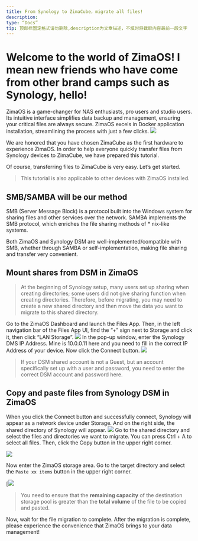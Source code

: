 ```yaml
---
title: From Synology to ZimaCube，migrate all files!
description:
type: “Docs”
tip: 顶部栏固定格式请勿删除,description为文章描述，不填时将截取内容最前一段文字
---
```

# Welcome to the world of ZimaOS! I mean new friends who have come from other brand camps such as Synology, hello!

ZimaOS is a game-changer for NAS enthusiasts, pro users and studio users. Its intuitive interface simplifies data backup and management, ensuring your critical files are always secure. ZimaOS excels in Docker application installation, streamlining the process with just a few clicks.
![](https://manage.icewhale.io/api/static/docs/1722482124812_image.png)

We are honored that you have chosen ZimaCube as the first hardware to experience ZimaOS. In order to help everyone quickly transfer files from Synology devices to ZimaCube, we have prepared this tutorial.

Of course, transferring files to ZimaCube is very easy. Let’s get started.

>This tutorial is also applicable to other devices with ZimaOS installed.

## SMB/SAMBA will be our method
SMB (Server Message Block) is a protocol built into the Windows system for sharing files and other services over the network. SAMBA implements the SMB protocol, which enriches the file sharing methods of * nix-like systems.

Both ZimaOS and Synology DSM are well-implemented/compatible with SMB, whether through SAMBA or self-implementation, making file sharing and transfer very convenient.

## Mount shares from DSM in ZimaOS
>At the beginning of Synology setup, many users set up sharing when creating directories; some users did not give sharing function when creating directories. Therefore, before migrating, you may need to create a new shared directory and then move the data you want to migrate to this shared directory.

Go to the ZimaOS Dashboard and launch the Files App. Then, in the left navigation bar of the Files App UI, find the “+” sign next to Storage and click it, then click “LAN Storage”.
![](https://manage.icewhale.io/api/static/docs/1722482274183_image.png)
In the pop-up window, enter the Synology DMS IP Address. Mine is 10.0.0.11 here and you need to fill in the correct IP Address of your device. Now click the Connect button.
![](https://manage.icewhale.io/api/static/docs/1722482301030_image.png)
>If your DSM shared account is not a Guest, but an account specifically set up with a user and password, you need to enter the correct DSM account and password here.

## Copy and paste files from Synology DSM in ZimaOS
When you click the Connect button and successfully connect, Synology will appear as a network device under Storage. And on the right side, the shared directory of Synology will appear.
![](https://manage.icewhale.io/api/static/docs/1722482333599_image.png)
Go to the shared directory and select the files and directories we want to migrate. You can press Ctrl + A to select all files. Then, click the Copy button in the upper right corner.

![](https://manage.icewhale.io/api/static/docs/1722482355535_copyImage.png)

Now enter the ZimaOS storage area. Go to the target directory and select the `Paste xx items` button in the upper right corner.

[![](https://manage.icewhale.io/api/static/docs/1722482356366_copyImage.jpeg)


> You need to ensure that the **remaining capacity** of the destination storage pool is greater than the **total volume** of the file to be copied and pasted.

Now, wait for the file migration to complete. After the migration is complete, please experience the convenience that ZimaOS brings to your data management!